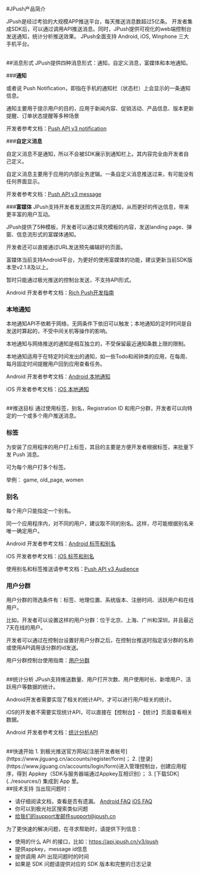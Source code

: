 #JPush产品简介
<style>
img[alt=jpush_ios_v] { width: 500px; }
img[alt=jpush_android_so] { width: 800px; }

</style>
JPush是经过考验的大规模APP推送平台，每天推送消息数超过5亿条。
开发者集成SDK后，可以通过调用API推送消息。同时，JPush提供可视化的web端控制台发送通知，统计分析推送效果。
JPush全面支持 Android, iOS, Winphone 三大手机平台。


<br />
##消息形式
JPush提供四种消息形式：通知，自定义消息，富媒体和本地通知。

###**通知**

或者说 Push Notification，即指在手机的通知栏（状态栏）上会显示的一条通知信息。

通知主要用于提示用户的目的，应用于新闻内容、促销活动、产品信息、版本更新提醒、订单状态提醒等多种场景

开发者参考文档：[Push API v3 notification](../server/push/rest_api_v3_push/#notification)


###**自定义消息**

自定义消息不是通知，所以不会被SDK展示到通知栏上。其内容完全由开发者自己定义。

自定义消息主要用于应用的内部业务逻辑。一条自定义消息推送过来，有可能没有任何界面显示。

开发者参考文档：[Push API v3 message](../server/push/rest_api_v3_push/#message)



###**富媒体**
JPush支持开发者发送图文并茂的通知，从而更好的传达信息，带来更丰富的用户互动。

JPush提供了5种模板，开发者可以通过填充模板的内容，发送landing page、弹窗、信息流形式的富媒体通知。

开发者还可以直接通过URL发送预先编辑好的页面。

富媒体当前支持Android平台，为更好的使用富媒体的功能，建议更新当前SDK版本至v2.1.8及以上。

暂时只能通过极光推送的控制台发送，不支持API形式。

Android 开发者参考文档：[Rich Push开发指南](../advanced/rich_push/)

### **本地通知**
本地通知API不依赖于网络，无网条件下依旧可以触发；本地通知的定时时间是自发送时算起的，不受中间关机等操作的影响。

本地通知与网络推送的通知是相互独立的，不受保留最近通知条数上限的限制。

本地通知适用于在特定时间发出的通知，如一些Todo和闹钟类的应用，在每周、每月固定时间提醒用户回到应用查看任务。

Android 开发者参考文档：[Android 本地通知](../client/Android/android_api/#api_8)

iOS 开发者参考文档：[iOS 本地通知](../client/iOS/ios_api/#_47)


<br/>
##推送目标
通过使用标签，别名，Registration ID 和用户分群，开发者可以向特定的一个或多个用户推送消息。




### **标签**
为安装了应用程序的用户打上标签，其目的主要是方便开发者根据标签，来批量下发 Push 消息。

可为每个用户打多个标签。

举例： game, old_page, women


### **别名**
每个用户只能指定一个别名。

同一个应用程序内，对不同的用户，建议取不同的别名。这样，尽可能根据别名来唯一确定用户。

Android 开发者参考文档：[Android 标签和别名](../client/Android/android_api/#api_1)

iOS 开发者参考文档：[iOS 标签和别名](../client/iOS/ios_api/#api-ios)

使用别名和标签推送请参考文档：[Push API v3 Audience](../server/push/rest_api_v3_push/#audience)


### **用户分群**
用户分群的筛选条件有：标签、地理位置、系统版本、注册时间、活跃用户和在线用户。

比如，开发者可以设置这样的用户分群：位于北京、上海、广州和深圳，并且最近7天在线的用户。

开发者可以通过在控制台设置好用户分群之后，在控制台推送时指定该分群的名称或使用API调用该分群的id发送。

用户分群控制台使用指南：[用户分群](../console/Instructions/#_14)



<br/>
##统计分析
JPush支持推送数量、用户打开次数、用户使用时长、新增用户、活跃用户等数据的统计。

Android开发者需要实现了相关的统计API，才可以进行用户相关的统计。

iOS的开发者不需要实现统计API，可以直接在【控制台】-【统计】页面查看相关数据。

Android 开发者参考文档：[统计分析API](../client/Android/android_api/#api_2)




<br/>
##快速开始
1. 到极光推送官方网站[注册开发者帐号](https://www.jiguang.cn/accounts/register/form)；
2. [登录](https://www.jiguang.cn/accounts/login/form)进入管理控制台，创建应用程序，得到 Appkey（SDK与服务器端通过Appkey互相识别）；
3. [下载SDK](../resources/) 集成到 App 里。


<br/>
##技术支持
当出现问题时：

+ 请仔细阅读文档，查看是否有遗漏。 [Android FAQ](../client/Android/android_faq/)  [iOS FAQ](../client/iOS/ios_faq/)
+ 你可以到极光社区搜索类似问题
+ 给我们的support发邮件support@jpush.cn

为了更快速的解决问题，在寻求帮助时，请提供下列信息：

+ 使用的什么 API 的接口，比如：https://api.jpush.cn/v3/push
+ 提供appkey，message id信息
+ 提供调用 API 出现问题时的时间
+ 如果是 SDK 问题请提供对应的 SDK 版本和完整的日志记录





